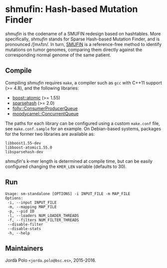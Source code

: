 # shmufin: Hash-based Mutation Finder

*shmufin* is the codename of a SMUFIN redesign based on hashtables. More
specifically, *shmufin* stands for Sparse Hash-based Mutation Finder, and is
pronounced /ʃmʌfɪn/. In turn, [SMUFIN][smufin] is a reference-free method to
identify mutations on tumor genomes, comparing them directly against the
corresponding normal genome of the same patient.

## Compile

Compiling *shmufin* requires `make`, a compiler such as `gcc` with C++11
support (>= 4.8), and the following libraries:

 - [boost::atomic][boost] (>= 1.55)
 - [sparsehash][sparsehash] (>= 2.0)
 - [folly::ConsumerProducerQueue][folly]
 - [moodycamel::ConcurrentQueue][concurrentq]

The paths for each library can be configured using a custom `make.conf` file,
see `make.conf.sample` for an example. On Debian-based systems, packages for
the former two libraries are available as:

 ```
 libboost1.55-dev
 libboost-atomic1.55.0
 libsparsehash-dev
 ```

*shmufin*'s k-mer length is determined at compile time, but can be easily
configured changing the `KMER_LEN` variable (defaults to 30).

## Run

 ```
 Usage: sm-standalone [OPTIONS] -i INPUT_FILE -m MAP_FILE
 Options:
  -i, --input INPUT_FILE
  -m, --mapping MAP_FILE
  -p, --pid ID
  -l, --loaders NUM_LOADER_THREADS
  -f, --filters NUM_FILTER_THREADS
  --disable-filter
  --disable-stats
  -h, --help
 ```

## Maintainers

Jordà Polo `<jorda.polo@bsc.es>`, 2015-2016.

[smufin]: http://cg.bsc.es/smufin/ "SMUFIN"
[boost]: http://www.boost.org/ "Boost"
[sparsehash]: https://github.com/sparsehash/sparsehash "Sparse Hash"
[folly]: https://github.com/facebook/folly "Folly"
[concurrentq]: https://github.com/cameron314/concurrentqueue "ConcurrentQueue"
